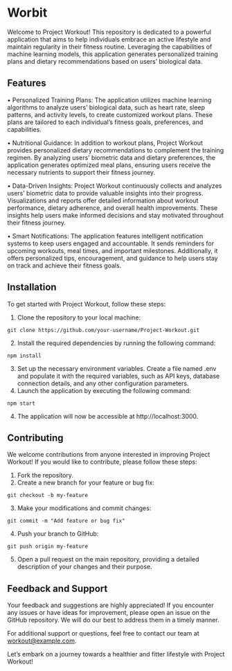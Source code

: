 # Worbit

Welcome to Project Workout! This repository is dedicated to a powerful application that aims to help individuals embrace an active lifestyle and maintain regularity in their fitness routine. Leveraging the capabilities of machine learning models, this application generates personalized training plans and dietary recommendations based on users’ biological data.

## Features

•	Personalized Training Plans: The application utilizes machine learning algorithms to analyze users’ biological data, such as heart rate, sleep patterns, and activity levels, to create customized workout plans. These plans are tailored to each individual’s fitness goals, preferences, and capabilities.

•	Nutritional Guidance: In addition to workout plans, Project Workout provides personalized dietary recommendations to complement the training regimen. By analyzing users’ biometric data and dietary preferences, the application generates optimized meal plans, ensuring users receive the necessary nutrients to support their fitness journey.

•	Data-Driven Insights: Project Workout continuously collects and analyzes users’ biometric data to provide valuable insights into their progress. Visualizations and reports offer detailed information about workout performance, dietary adherence, and overall health improvements. These insights help users make informed decisions and stay motivated throughout their fitness journey.

•	Smart Notifications: The application features intelligent notification systems to keep users engaged and accountable. It sends reminders for upcoming workouts, meal times, and important milestones. Additionally, it offers personalized tips, encouragement, and guidance to help users stay on track and achieve their fitness goals.

## Installation

To get started with Project Workout, follow these steps:

1.	Clone the repository to your local machine:
```
git clone https://github.com/your-username/Project-Workout.git
```

2.	Install the required dependencies by running the following command:

```
npm install
```


3.	Set up the necessary environment variables. Create a file named .env and populate it with the required variables, such as API keys, database connection details, and any other configuration parameters.
4.	Launch the application by executing the following command:

```
npm start
```

4.	The application will now be accessible at http://localhost:3000.

## Contributing

We welcome contributions from anyone interested in improving Project Workout! If you would like to contribute, please follow these steps:

1.	Fork the repository.
2.	Create a new branch for your feature or bug fix:

```
git checkout -b my-feature
```

3.	Make your modifications and commit changes:

```
git commit -m "Add feature or bug fix"
```

4.	Push your branch to GitHub:

```
git push origin my-feature
```
5.	Open a pull request on the main repository, providing a detailed description of your changes and their purpose.

## Feedback and Support

Your feedback and suggestions are highly appreciated! If you encounter any issues or have ideas for improvement, please open an issue on the GitHub repository. We will do our best to address them in a timely manner.

For additional support or questions, feel free to contact our team at workout@example.com.

Let’s embark on a journey towards a healthier and fitter lifestyle with Project Workout!

